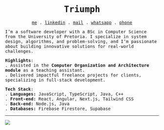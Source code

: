 <samp>
 

<h1 align="center">
  Triumph
</h1>

<p align="center">
  <samp>
    <a href="https://triumph-portfolio-seven.vercel.app/">me</a> .
    <a href="https://linkedin.com/in/triumph-ndlovu-425b73274">linkedin</a> .
    <a href="mailto:realtriumphndlovu@gmail.com">mail</a> .
    <a href="https://wa.me/+27827793863">whatsapp</a> .
    <a href="tel:+27827793863"><u>phone</u></a>
  </samp>
</p>

I’m a software developer with a BSc in Computer Science from the University of Pretoria. I specialize in system design, algorithms, and problem-solving, and I’m passionate about building innovative solutions for real-world challenges.

**Highlights**:  
. Assisted in the **Computer Organization and Architecture module** as a teaching assistant.  
. Delivered impactful freelance projects for clients, specializing in full-stack development.

**Tech Stack**:  
. **Languages:** JavaScript, TypeScript, Java, C++  
. **Front-end:** React, Angular, Next.js, Tailwind CSS  
. **Back-end:** Node.js, Java  
. **Databases:** Firebase Firestore, Supabase  

<!---**Notable Projects**:  
. [Project Name](link) - Short description of the project and your role in it.  
. [Another Project](link) - A brief detail of the project's purpose and technologies used.
-->
---
![](https://komarev.com/ghpvc/?username=TriumphNdlovu)
</samp>


